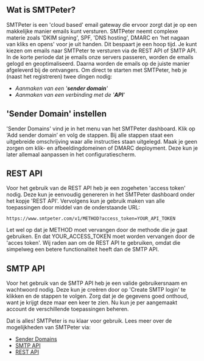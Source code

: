 ## Wat is SMTPeter?

SMTPeter is een 'cloud based' email gateway die ervoor zorgt dat je op een makkelijke manier
emails kunt versturen. SMTPeter neemt complexe materie zoals 'DKIM signing', SPF, 'DNS hosting',
DMARC en 'het nagaan van kliks en opens' voor je uit handen. Dit bespaart je een hoop tijd.
Je kunt kiezen om emails naar SMTPeter te versturen via de REST API of SMTP API. In de korte
periode dat je emails onze servers passeren, worden de emails gelogd en geoptimaliseerd.
Daarna worden de emails op de juiste manier afgeleverd bij de ontvangers.
Om direct te starten met SMTPeter, heb je (naast het registreren) twee dingen nodig:
- *Aanmaken van een '**sender domain**'*
- *Aanmaken van een verbinding met de '**API**'*


## 'Sender Domain' instellen

'Sender Domains' vind je in het menu van het SMTPeter dashboard. Klik op ‘Add sender domain’
en volg de stappen. Bij alle stappen staat een uitgebreide omschrijving waar alle instructies
staan uitgelegd. Maak je geen zorgen om klik- en afbeeldingdomeinen of DMARC deployment.
Deze kun je later allemaal aanpassen in het configuratiescherm.


## REST API

Voor het gebruik van de REST API heb je een zogeheten 'access token' nodig. Deze kun je
eenvoudig genereren in het SMTPeter dashboard onder het kopje 'REST API'.
Vervolgens kun je gebruik maken van alle toepassingen door middel van de onderstaande URL:
```
https://www.smtpeter.com/v1/METHOD?access_token=YOUR_API_TOKEN
```
Let wel op dat je METHOD moet vervangen door de methode die je gaat gebruiken. En dat
YOUR_ACCESS_TOKEN moet worden vervangen door de 'acces token'. Wij raden aan om de
REST API te gebruiken, omdat die simpelweg een betere functionaliteit heeft dan de SMTP API.


## SMTP API

Voor het gebruik van de SMTP API heb je een valide gebruikersnaam en wachtwoord nodig.
Deze kun je creëren door op 'Create SMTP login' te klikken en de stappen te volgen.
Zorg dat je de gegevens goed onthoud, want je krijgt deze maar een keer te zien.
Nu kun je per aangemaakt account de verschillende toepassingen beheren.


Dat is alles! SMTPeter is nu klaar voor gebruik.
Lees meer over de mogelijkheden van SMTPeter via:

- [Sender Domains](sender-domains)
- [SMTP API](smtp-api)
- [REST API](rest-api)
